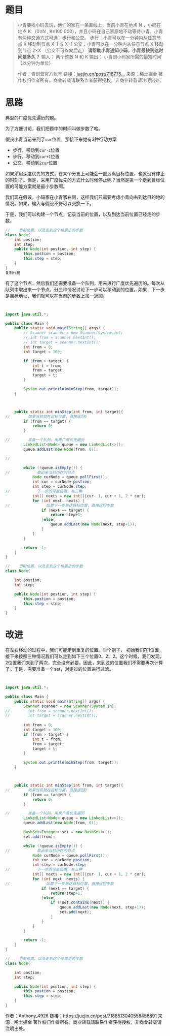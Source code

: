 # 题目

> 小青要找小码去玩，他们的家在一条直线上，当前小青在地点 N ，小码在地点 K （0≤N , K≤100 000），并且小码在自己家原地不动等待小青。小青有两种交通方式可选：步行和公交。
>  步行：小青可以在一分钟内从任意节点 X 移动到节点 X-1 或 X+1
>  公交：小青可以在一分钟内从任意节点 X 移动到节点 2×X （公交不可以向后走） **请帮助小青通知小码，小青最快到达时间是多久？**
>  输入： 两个整数 N 和 K
>  输出： 小青到小码家所需的最短时间（以分钟为单位）
>
> 作者：青训营官方账号
>  链接：[juejin.cn/post/718775…](https://juejin.cn/post/7187753682421678137)
>  来源：稀土掘金
>  著作权归作者所有。商业转载请联系作者获得授权，非商业转载请注明出处。

# 思路

典型的广度优先遍历的题。

为了方便讨论，我们把题中的时间叫做步数了哈。

假设小青当前来到了`cur`位置，那接下来她有3种行动方案

- 步行，移动到`cur-1`位置
- 步行，移动到`cur+1`位置
- 公交，移动到`2cur`位置

如果采用深度优先的方式，在某个分支上可能会一直远离目标位置，也就没有停止的时刻了。但是，采用广度优先的方式什么时候停止呢？当然是第一个走到目标位置的可能方案就是最小步数啊。

我们现在假设，小码家在小青家右侧，这样我们只需要考虑小青向右到达目的地的情况。如果，输入与假设不符可以交换一下。

于是，我们可以构建一个节点，记录当前的位置，以及到达当前位置已经走的步数。

```java
//    当前位置，以及走到这个位置走的步数
class Node{
    int postion;
    int step;
    public Node(int postion, int step) {
        this.postion = postion;
        this.step = step;
    }
}
复制代码
```

有了这个节点，然后我们还需要准备一个队列，用来进行广度优先遍历的。每次从队列中取出来一个节点，分三种情况讨论下一步可以移动到的位置。如果，下一步是目标地址，我们就可以在当前的步数上加一返回。

```java


import java.util.*;

public class Main {
    public static void main(String[] args) {
        // Scanner scanner = new Scanner(System.in);
        // int from = scanner.nextInt();
        // int target = scanner.nextInt();
        int from = 0;
        int target = 100;

        if (from > target) {
            int t = from;
            from = target;
            target = t;
        }

        System.out.println(minStep(from, target));
    }



    public static int minStep(int from, int target){
//        如果当前就在目标位置，直接返回0
        if (from == target) {
            return 0;
        }

//        准备一个队列，用来广度优先遍历
        LinkedList<Node> queue = new LinkedList<>();
        queue.addLast(new Node(from, 0));

//

        while (!queue.isEmpty()) {
//            取出来当前所在的节点
            Node curNode = queue.pollFirst();
            int cur = curNode.postion;
            int step = curNode.step;
//            下一步的可能位置，有三种
            int[] nexts = new int[]{cur- 1, cur + 1, 2 * cur};
            for (int next: nexts) {
//                如果下一步到达目标位置，直接返回步数
                if (next == target) {
                    return step+1;
                }else{
                    queue.addLast(new Node(next, step+1));
                }
            }
        }

        return -1;
    }
}

//    当前位置，以及走到这个位置走的步数
class Node{

    int postion;
    int step;

    public Node(int postion, int step) {
        this.postion = postion;
        this.step = step;
    }
}
```

# 改进

在左右移动的过程中，我们可能走到重复的位置。举个例子， 初始我们在1位置，接下来按照三种情况我们可以走到如下三个位置0、2、2。这个时候，我们发现，2位置我们来到了两次，完全没有必要。因此，来到过的位置我们不需要再次计算了。于是，需要准备一个set，对走过的位置进行过滤。

```java


import java.util.*;

public class Main {
    public static void main(String[] args) {
        Scanner scanner = new Scanner(System.in);
//        int from = scanner.nextInt();
//        int target = scanner.nextInt();
        
        int from = 0;
        int target = 100;
        if (from > target) {
            int t = from;
            from = target;
            target = t;
        }

        System.out.println(minStep(from, target));
    }



    public static int minStep(int from, int target){
//        如果当前就在目标位置，直接返回0
        if (from == target) {
            return 0;
        }

//        准备一个队列，用来广度优先遍历
        LinkedList<Node> queue = new LinkedList<>();
        queue.addLast(new Node(from, 0));

        HashSet<Integer> set = new HashSet<>();
        set.add(from);

        while (!queue.isEmpty()) {
//            取出来当前所在的节点
            Node curNode = queue.pollFirst();
            int cur = curNode.postion;
            int step = curNode.step;
//            下一步的可能位置，有三种
            int[] nexts = new int[]{cur- 1, cur + 1, 2 * cur};
            for (int next: nexts) {
//                如果下一步到达目标位置，直接返回步数
                if (next == target) {
                    return step+1;
                }else{
                    if (!set.contains(next)) {
                        queue.addLast(new Node(next, step+1));
                        set.add(next);
                    }
                }
            }
        }

        return -1;
    }
}

//    当前位置，以及走到这个位置走的步数
class Node{

    int postion;
    int step;

    public Node(int postion, int step) {
        this.postion = postion;
        this.step = step;
    }
}
```

作者：Anthony_4926
链接：https://juejin.cn/post/7188513040558456891
来源：稀土掘金
著作权归作者所有。商业转载请联系作者获得授权，非商业转载请注明出处。